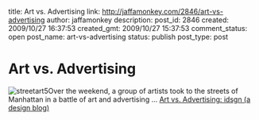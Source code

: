 title: Art vs. Advertising
link: http://jaffamonkey.com/2846/art-vs-advertising
author: jaffamonkey
description: 
post_id: 2846
created: 2009/10/27 16:37:53
created_gmt: 2009/10/27 15:37:53
comment_status: open
post_name: art-vs-advertising
status: publish
post_type: post

# Art vs. Advertising

![streetart5](http://blog.jaffamonkey.com/files/2009/10/streetart5-300x204.jpg)Over the weekend, a group of artists took to the streets of Manhattan in a battle of art and advertising ... [Art vs. Advertising: idsgn (a design blog)](http://www.idsgn.org/posts/art-vs-advertising/)
